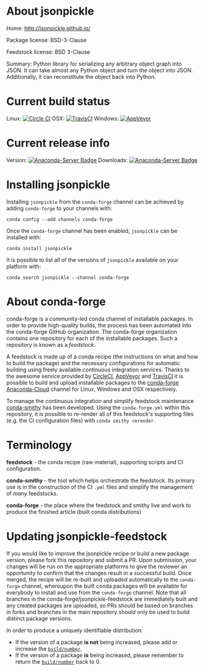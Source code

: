 About jsonpickle
================

Home: http://jsonpickle.github.io/

Package license: BSD-3-Clause

Feedstock license: BSD 3-Clause

Summary: Python library for serializing any arbitrary object graph into JSON. It can take almost any Python object and turn the object into JSON. Additionally, it can reconstitute the object back into Python.



Current build status
====================

Linux: [![Circle CI](https://circleci.com/gh/conda-forge/jsonpickle-feedstock.svg?style=shield)](https://circleci.com/gh/conda-forge/jsonpickle-feedstock)
OSX: [![TravisCI](https://travis-ci.org/conda-forge/jsonpickle-feedstock.svg?branch=master)](https://travis-ci.org/conda-forge/jsonpickle-feedstock)
Windows: [![AppVeyor](https://ci.appveyor.com/api/projects/status/github/conda-forge/jsonpickle-feedstock?svg=True)](https://ci.appveyor.com/project/conda-forge/jsonpickle-feedstock/branch/master)

Current release info
====================
Version: [![Anaconda-Server Badge](https://anaconda.org/conda-forge/jsonpickle/badges/version.svg)](https://anaconda.org/conda-forge/jsonpickle)
Downloads: [![Anaconda-Server Badge](https://anaconda.org/conda-forge/jsonpickle/badges/downloads.svg)](https://anaconda.org/conda-forge/jsonpickle)

Installing jsonpickle
=====================

Installing `jsonpickle` from the `conda-forge` channel can be achieved by adding `conda-forge` to your channels with:

```
conda config --add channels conda-forge
```

Once the `conda-forge` channel has been enabled, `jsonpickle` can be installed with:

```
conda install jsonpickle
```

It is possible to list all of the versions of `jsonpickle` available on your platform with:

```
conda search jsonpickle --channel conda-forge
```


About conda-forge
=================

conda-forge is a community-led conda channel of installable packages.
In order to provide high-quality builds, the process has been automated into the
conda-forge GitHub organization. The conda-forge organization contains one repository
for each of the installable packages. Such a repository is known as a *feedstock*.

A feedstock is made up of a conda recipe (the instructions on what and how to build
the package) and the necessary configurations for automatic building using freely
available continuous integration services. Thanks to the awesome service provided by
[CircleCI](https://circleci.com/), [AppVeyor](http://www.appveyor.com/)
and [TravisCI](https://travis-ci.org/) it is possible to build and upload installable
packages to the [conda-forge](https://anaconda.org/conda-forge)
[Anaconda-Cloud](http://docs.anaconda.org/) channel for Linux, Windows and OSX respectively.

To manage the continuous integration and simplify feedstock maintenance
[conda-smithy](http://github.com/conda-forge/conda-smithy) has been developed.
Using the ``conda-forge.yml`` within this repository, it is possible to re-render all of
this feedstock's supporting files (e.g. the CI configuration files) with ``conda smithy rerender``.


Terminology
===========

**feedstock** - the conda recipe (raw material), supporting scripts and CI configuration.

**conda-smithy** - the tool which helps orchestrate the feedstock.
                   Its primary use is in the construction of the CI ``.yml`` files
                   and simplify the management of *many* feedstocks.

**conda-forge** - the place where the feedstock and smithy live and work to
                  produce the finished article (built conda distributions)


Updating jsonpickle-feedstock
=============================

If you would like to improve the jsonpickle recipe or build a new
package version, please fork this repository and submit a PR. Upon submission,
your changes will be run on the appropriate platforms to give the reviewer an
opportunity to confirm that the changes result in a successful build. Once
merged, the recipe will be re-built and uploaded automatically to the
`conda-forge` channel, whereupon the built conda packages will be available for
everybody to install and use from the `conda-forge` channel.
Note that all branches in the conda-forge/jsonpickle-feedstock are
immediately built and any created packages are uploaded, so PRs should be based
on branches in forks and branches in the main repository should only be used to
build distinct package versions.

In order to produce a uniquely identifiable distribution:
 * If the version of a package **is not** being increased, please add or increase
   the [``build/number``](http://conda.pydata.org/docs/building/meta-yaml.html#build-number-and-string).
 * If the version of a package **is** being increased, please remember to return
   the [``build/number``](http://conda.pydata.org/docs/building/meta-yaml.html#build-number-and-string)
   back to 0.
